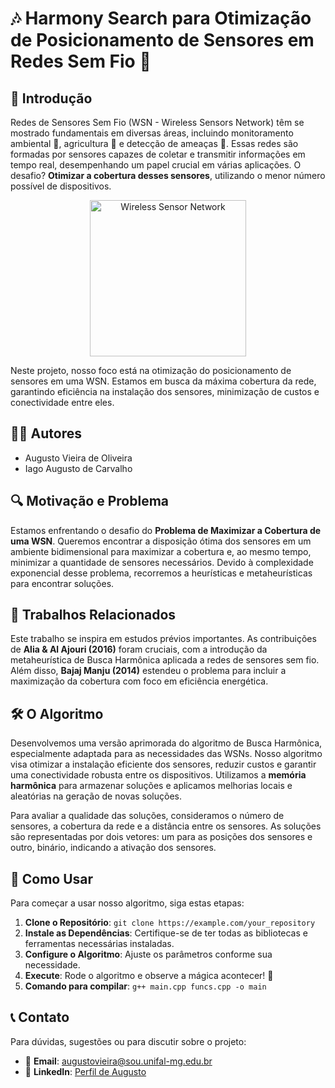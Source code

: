 # 🎶 Harmony Search para Otimização de Posicionamento de Sensores em Redes Sem Fio 📡

## 🌟 Introdução

Redes de Sensores Sem Fio (WSN - Wireless Sensors Network) têm se mostrado fundamentais em diversas áreas, incluindo monitoramento ambiental 🌲, agricultura 🚜 e detecção de ameaças 🚨. Essas redes são formadas por sensores capazes de coletar e transmitir informações em tempo real, desempenhando um papel crucial em várias aplicações. O desafio? **Otimizar a cobertura desses sensores**, utilizando o menor número possível de dispositivos.

<div align="center">
  <img height="250em" src="https://upload.wikimedia.org/wikipedia/commons/thumb/0/0b/WSN2.svg/640px-WSN2.svg.png" alt="Wireless Sensor Network"/>
</div>


Neste projeto, nosso foco está na otimização do posicionamento de sensores em uma WSN. Estamos em busca da máxima cobertura da rede, garantindo eficiência na instalação dos sensores, minimização de custos e conectividade entre eles.

## 👨‍🔬 Autores
- Augusto Vieira de Oliveira
- Iago Augusto de Carvalho

## 🔍 Motivação e Problema

Estamos enfrentando o desafio do **Problema de Maximizar a Cobertura de uma WSN**. Queremos encontrar a disposição ótima dos sensores em um ambiente bidimensional para maximizar a cobertura e, ao mesmo tempo, minimizar a quantidade de sensores necessários. Devido à complexidade exponencial desse problema, recorremos a heurísticas e metaheurísticas para encontrar soluções.

## 📜 Trabalhos Relacionados

Este trabalho se inspira em estudos prévios importantes. As contribuições de **Alia & Al Ajouri (2016)** foram cruciais, com a introdução da metaheurística de Busca Harmônica aplicada a redes de sensores sem fio. Além disso, **Bajaj Manju (2014)** estendeu o problema para incluir a maximização da cobertura com foco em eficiência energética.

## 🛠 O Algoritmo

Desenvolvemos uma versão aprimorada do algoritmo de Busca Harmônica, especialmente adaptada para as necessidades das WSNs. Nosso algoritmo visa otimizar a instalação eficiente dos sensores, reduzir custos e garantir uma conectividade robusta entre os dispositivos. Utilizamos a **memória harmônica** para armazenar soluções e aplicamos melhorias locais e aleatórias na geração de novas soluções.

Para avaliar a qualidade das soluções, consideramos o número de sensores, a cobertura da rede e a distância entre os sensores. As soluções são representadas por dois vetores: um para as posições dos sensores e outro, binário, indicando a ativação dos sensores.

## 📖 Como Usar

Para começar a usar nosso algoritmo, siga estas etapas:

1. **Clone o Repositório**: `git clone https://example.com/your_repository`
2. **Instale as Dependências**: Certifique-se de ter todas as bibliotecas e ferramentas necessárias instaladas.
3. **Configure o Algoritmo**: Ajuste os parâmetros conforme sua necessidade.
4. **Execute**: Rode o algoritmo e observe a mágica acontecer! 🚀
5. **Comando para compilar**: `g++ main.cpp funcs.cpp -o main`

## 📞 Contato

Para dúvidas, sugestões ou para discutir sobre o projeto:

- 📧 **Email**: augustovieira@sou.unifal-mg.edu.br
- 💼 **LinkedIn**: [Perfil de Augusto](https://www.linkedin.com/in/augustovieoli)

